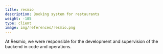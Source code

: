 ```yaml
---
title: resmio
description: Booking system for restaurants
weight: -105
type: client
image: img/references/resmio.png
---
```

At Resmio, we were responsible for the development and supervision of the backend in code and operations.
